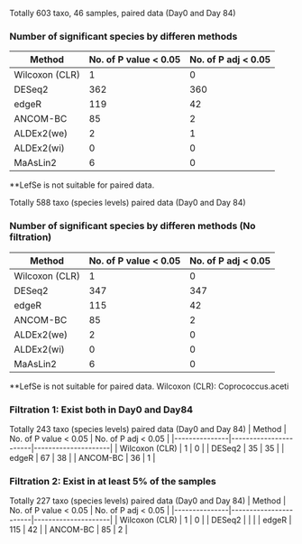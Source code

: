 Totally 603 taxo, 46 samples, paired data (Day0 and Day 84)

### Number of significant species by differen methods
| Method        | No. of P value < 0.05 | No. of P adj < 0.05 |
|---------------|-----------------------|---------------------|
| Wilcoxon (CLR) | 1                     | 0                   |
| DESeq2         | 362                   | 360                 |
| edgeR          | 119                   | 42                  |
| ANCOM-BC       | 85                    | 2                   |
| ALDEx2(we)     | 2                     | 1                   |
| ALDEx2(wi)     | 0                     | 0                   |
| MaAsLin2       | 6                     | 0                   |
**LefSe is not suitable for paired data. 


Totally 588 taxo (species levels) paired data (Day0 and Day 84)
### Number of significant species by differen methods (No filtration)
| Method        | No. of P value < 0.05 | No. of P adj < 0.05 |
|---------------|-----------------------|---------------------|
| Wilcoxon (CLR) | 1                     | 0                   |
| DESeq2         | 347                   | 347                 |
| edgeR          | 115                   | 42                  |
| ANCOM-BC       | 85                    | 2                   |
| ALDEx2(we)     | 2                     | 0                   |
| ALDEx2(wi)     | 0                     | 0                   |
| MaAsLin2       | 6                     | 0                   |
**LefSe is not suitable for paired data. 
Wilcoxon (CLR): Coprococcus.aceti

### Filtration 1: Exist both in Day0 and Day84
Totally 243 taxo (species levels) paired data (Day0 and Day 84)
| Method        | No. of P value < 0.05 | No. of P adj < 0.05 |
|---------------|-----------------------|---------------------|
| Wilcoxon (CLR) | 1                     | 0                   |
| DESeq2         | 35                   | 35                 |
| edgeR          | 67                   | 38                  |
| ANCOM-BC       | 36                    | 1                   |

### Filtration 2: Exist in at least 5% of the samples
Totally 227 taxo (species levels) paired data (Day0 and Day 84)
| Method        | No. of P value < 0.05 | No. of P adj < 0.05 |
|---------------|-----------------------|---------------------|
| Wilcoxon (CLR) | 1                     | 0                   |
| DESeq2         |                    |                  |
| edgeR          | 115                   | 42                  |
| ANCOM-BC       | 85                    | 2                   |

